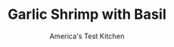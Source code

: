 ---
layout: ../../layouts/MarkdownPostLayout.astro
title: Garlic Shrimp with Basil
author: America's Test Kitchen
pubDate: 2023-03-15
description: "This simple, savory dish makes a great addition to any weeknight dinner arsenal."
image_url: https://res.cloudinary.com/hksqkdlah/image/upload/ar_1:1,c_fill,dpr_2.0,f_auto,fl_lossy.progressive.strip_profile,g_faces:auto,q_auto:low,w_344/6551_sfs-garlic-shrimp-ii-001-279723
tags: ["Main Courses","Fish & Seafood","Weeknight","30-Minute Suppers"]
calories: 1402
protein: 24
carbohydrates: 9
fats: 
fiber: 2
ingredients: ["1 1/2 pounds, extra-large shrimp, peeled and deveined",", Salt and pepper","2 tablespoons, olive oil","10 , garlic cloves, minced","3/4 cup, white wine","1 , (14.5-ounce) can diced tomatoes","1/2 cup, chopped fresh basil","4 tablespoons, unsalted butter, cut into pieces","2 tablespoons, capers, rinsed and drained","1 teaspoon, lemon juice"]
serves: 4
time: "30 minutes"
instructions: ["Pat shrimp dry with paper towels and season with salt and pepper. Heat 1 tablespoon oil in large nonstick skillet over medium-high heat until just smoking. Add shrimp and cook until lightly browned, about 1 minute per side. Transfer to plate.","Add remaining oil, garlic, and 1/2 teaspoon pepper to empty skillet and cook until fragrant, about 30 seconds. Stir in wine and tomatoes and simmer until slightly thickened, about 5 minutes. Off heat, whisk in basil, butter, capers, and lemon juice. Add shrimp and any accumulated juices to skillet. Cover and let sit until shrimp are heated through, about 5 minutes. Season with salt and pepper. Serve."]
nutrition: ["479 mg Potassium","459 mg Phosphorus","158 mg Calcium","1 mg Iron","59 mg Magnesium","1079 mg Sodium","1 mg Zinc","20 g Fat","3 mg Niacin (B3)","8 g Monounsaturated","1 g Polyunsaturated","16 mg Vitamin C","244 mg Cholesterol","8 g Saturated","2 g Fiber","45 µg Folate (food)","3 g Sugars","24 µg Vitamin K","291 g Water","9 g Carbs","45 µg Folate equivalent (total)","24 g Protein","4 mg Vitamin E","1 µg Vitamin B12","220 µg Vitamin A","350 kcal Energy","1402 calories"]
notes: "This garlicky dish can be served with crusty bread or over linguine or white rice."
---
